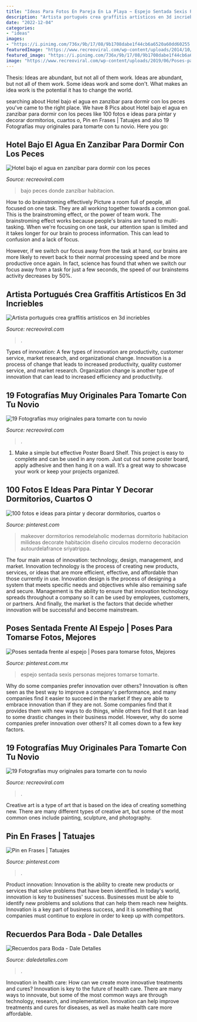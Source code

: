 ```yaml
---
title: "Ideas Para Fotos En Pareja En La Playa ~ Espejo Sentada Sexis Personas Mejores Tomarse Tomarte"
description: "Artista portugués crea graffitis artísticos en 3d incriebles"
date: "2022-12-04"
categories:
- "ideas"
images:
- "https://i.pinimg.com/736x/9b/17/08/9b1708dabe1f44cb6a6520a60dd60255.jpg"
featuredImage: "https://www.recreoviral.com/wp-content/uploads/2014/10/1wallpaperhd.com-Seabed-room-Wallpapers-HD-2560x1600.jpg"
featured_image: "https://i.pinimg.com/736x/9b/17/08/9b1708dabe1f44cb6a6520a60dd60255.jpg"
image: "https://www.recreoviral.com/wp-content/uploads/2019/06/Poses-para-parejas-18.jpg"
---
```



Thesis: Ideas are abundant, but not all of them work.
Ideas are abundant, but not all of them work. Some ideas work and some don't. What makes an idea work is the potential it has to change the world.

	

		
searching about Hotel bajo el agua en zanzibar para dormir con los peces you've came to the right place. We have 8 Pics about Hotel bajo el agua en zanzibar para dormir con los peces like 100 fotos e ideas para pintar y decorar dormitorios, cuartos o, Pin en Frases | Tatuajes and also 19 Fotografías muy originales para tomarte con tu novio. Here you go:
		
    
## Hotel Bajo El Agua En Zanzibar Para Dormir Con Los Peces

<img loading=lazy src="https://www.recreoviral.com/wp-content/uploads/2014/10/1wallpaperhd.com-Seabed-room-Wallpapers-HD-2560x1600.jpg" onerror="this.onerror=null;this.src='https://tse4.mm.bing.net/th?id=OIP.6uXQuwNWpvHj2oCGAq2gPAHaEo&amp;pid=15.1';" alt="Hotel bajo el agua en zanzibar para dormir con los peces">

_Source: recreoviral.com_

>bajo peces donde zanzíbar habitacion. 

	

How to do brainstroming effectively
Picture a room full of people, all focused on one task. They are all working together towards a common goal. This is the brainstroming effect, or the power of team work.
The brainstroming effect works because people's brains are tuned to multi-tasking. When we're focusing on one task, our attention span is limited and it takes longer for our brain to process information. This can lead to confusion and a lack of focus.

However, if we switch our focus away from the task at hand, our brains are more likely to revert back to their normal processing speed and be more productive once again. In fact, science has found that when we switch our focus away from a task for just a few seconds, the speed of our brainstems activity decreases by 50%.

    
## Artista Portugués Crea Graffitis Artísticos En 3d Incriebles

<img loading=lazy src="https://www.recreoviral.com/wp-content/uploads/2014/12/Artista-Portugués-crea-grafitis-en-3D-3.jpg" onerror="this.onerror=null;this.src='https://tse4.mm.bing.net/th?id=OIP.2LW_sUbPwS7iQEjn7_mpYQHaFj&amp;pid=15.1';" alt="Artista portugués crea graffitis artísticos en 3d incriebles">

_Source: recreoviral.com_

>. 

	

Types of innovation: A few types of innovation are productivity, customer service, market research, and organizational change.
Innovation is a process of change that leads to increased productivity, quality customer service, and market research. Organization change is another type of innovation that can lead to increased efficiency and productivity.

    
## 19 Fotografías Muy Originales Para Tomarte Con Tu Novio

<img loading=lazy src="https://www.recreoviral.com/wp-content/uploads/2019/06/Poses-para-parejas-2.jpg" onerror="this.onerror=null;this.src='https://tse4.mm.bing.net/th?id=OIP.3OO61ExWenUWwjZUpIxH7gAAAA&amp;pid=15.1';" alt="19 Fotografías muy originales para tomarte con tu novio">

_Source: recreoviral.com_

>. 

	

1. Make a simple but effective Poster Board Shelf. This project is easy to complete and can be used in any room. Just cut out some poster board, apply adhesive and then hang it on a wall. It’s a great way to showcase your work or keep your projects organized.

    
## 100 Fotos E Ideas Para Pintar Y Decorar Dormitorios, Cuartos O

<img loading=lazy src="https://i.pinimg.com/736x/9b/17/08/9b1708dabe1f44cb6a6520a60dd60255.jpg" onerror="this.onerror=null;this.src='https://tse4.mm.bing.net/th?id=OIP.vbBHZDraj7TNl3ymaCyK8gHaLE&amp;pid=15.1';" alt="100 fotos e ideas para pintar y decorar dormitorios, cuartos o">

_Source: pinterest.com_

>makeover dormitorios remodelaholic modernas dormitorio habitacion milideas decorate habitación diseño circulos moderno decoración autourdelafrance sriyatrippa. 

	

The four main areas of innovation: technology, design, management, and market.
Innovation technology is the process of creating new products, services, or ideas that are more efficient, effective, and affordable than those currently in use. Innovation design is the process of designing a system that meets specific needs and objectives while also remaining safe and secure. Management is the ability to ensure that innovation technology spreads throughout a company so it can be used by employees, customers, or partners. And finally, the market is the factors that decide whether innovation will be successful and become mainstream.

    
## Poses Sentada Frente Al Espejo | Poses Para Tomarse Fotos, Mejores

<img loading=lazy src="https://i.pinimg.com/736x/95/9d/22/959d22d031a90939551359344f65b76d.jpg" onerror="this.onerror=null;this.src='https://tse2.mm.bing.net/th?id=OIP.pMFoB-p9zNv53gULUhqsdgHaJ4&amp;pid=15.1';" alt="Poses sentada frente al espejo | Poses para tomarse fotos, Mejores">

_Source: pinterest.com.mx_

>espejo sentada sexis personas mejores tomarse tomarte. 

	

Why do some companies prefer innovation over others?
Innovation is often seen as the best way to improve a company's performance, and many companies find it easier to succeed in the market if they are able to embrace innovation than if they are not. Some companies find that it provides them with new ways to do things, while others find that it can lead to some drastic changes in their business model. However, why do some companies prefer innovation over others? It all comes down to a few key factors.

    
## 19 Fotografías Muy Originales Para Tomarte Con Tu Novio

<img loading=lazy src="https://www.recreoviral.com/wp-content/uploads/2019/06/Poses-para-parejas-18.jpg" onerror="this.onerror=null;this.src='https://tse2.mm.bing.net/th?id=OIP.L3-dcbV1GxbHtSqnWVPLTgHaJ4&amp;pid=15.1';" alt="19 Fotografías muy originales para tomarte con tu novio">

_Source: recreoviral.com_

>. 

	

Creative art is a type of art that is based on the idea of creating something new. There are many different types of creative art, but some of the most common ones include painting, sculpture, and photography.

    
## Pin En Frases | Tatuajes

<img loading=lazy src="https://i.pinimg.com/736x/d5/5d/a0/d55da092d46f6aed82789465427a97c7.jpg" onerror="this.onerror=null;this.src='https://tse2.mm.bing.net/th?id=OIP.u4o3CL7ot5kbqAQhWvaH7gHaKG&amp;pid=15.1';" alt="Pin en Frases | Tatuajes">

_Source: pinterest.com_

>. 

	

Product innovation:
Innovation is the ability to create new products or services that solve problems that have been identified. In today's world, innovation is key to businesses' success. Businesses must be able to identify new problems and solutions that can help them reach new heights. Innovation is a key part of business success, and it is something that companies must continue to explore in order to keep up with competitors.

    
## Recuerdos Para Boda - Dale Detalles

<img loading=lazy src="https://i1.wp.com/www.daledetalles.com/wp-content/uploads/2016/07/recuerdos-para-boda20.jpg" onerror="this.onerror=null;this.src='https://tse4.mm.bing.net/th?id=OIP.POHlKd7P-JxbvYD2ohB5BAAAAA&amp;pid=15.1';" alt="Recuerdos para Boda - Dale Detalles">

_Source: daledetalles.com_

>. 

	

Innovation in health care: How can we create more innovative treatments and cures?
Innovation is key to the future of health care. There are many ways to innovate, but some of the most common ways are through technology, research, and implementation. Innovation can help improve treatments and cures for diseases, as well as make health care more affordable.

